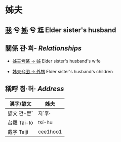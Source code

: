 # 姊夫
## [我](member1.md) 兮 [姊](member5.md) 兮 尪 Elder sister's husband

## 關係 관·희- _Relationships_

- [姊夫兮某 → 姊](member5.md) Elder sister's husband's wife

- [姊夫兮囝 → 外甥](member25.md) Elder sister's husband's children



## 稱呼 칑·허· _Address_

漢字/諺文 | 姊夫
--- | ---
諺文 깐-뿐ˆ | 지ˊ후·
台羅 Tâi-lô | tsí-hu
戴字 Taiji | cee1hoo1



